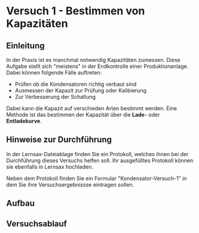 # Versuch 1 - Bestimmen von Kapazitäten

## Einleitung 

In der Praxis ist es manchmal notwendig Kapazitäten zumessen. Diese Aufgabe stellt sich "meistens" in der Endkontrolle einer Produktionanlage. Dabei können folgende Fälle auftreten:

- Prüfen ob die Kondensatoren richtig verbaut sind
- Ausmessen der Kapazit zur Prüfung oder Kalibierung
- Zur Verbesserung der Schaltung

Dabei kann die Kapazit auf verschieden Arten bestimmt werden. Eine Methode ist das bestimmen der Kapazität über die **Lade**- oder **Entladekurve**.

## Hinweise zur Durchführung

In der Lernsax-Dateiablage finden Sie ein Protokoll, welches ihnen bei der Durchführung dieses Versuchs helfen soll. Ihr ausgefülltes Protokoll können sie ebenfalls in Lernsax hochladen.

Neben dem Protokoll finden Sie ein Formular "Kondensator-Versuch-1" in dem Sie ihre Versuchsergebnissse eintragen sollen. 

## Aufbau 

## Versuchsablauf 

 